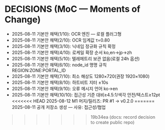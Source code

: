 # DECISIONS (MoC — Moments of Change)

- 2025-08-11 기본안 채택(1/10): OCR 엔진 — 로컬 플러그형
- 2025-08-11 기본안 채택(2/10): OCR 임계값 τ=0.80
- 2025-08-11 기본안 채택(3/10): 닉네임 정규화 규칙 확정
- 2025-08-11 기본안 채택(4/10): 로케일 확장 순서 ko,en→jp→zh
- 2025-08-11 기본안 채택(5/10): 텔레메트리 보관 없음(로컬 24h 옵션)
- 2025-08-11 기본안 채택(6/10): node_id 명명 규칙 REGION:ZONE:PORTAL_ID
- 2025-08-11 기본안 채택(7/10): 최소 해상도 1280×720(권장 1920×1080)
- 2025-08-11 기본안 채택(8/10): 하트비트 지터 ±10s
- 2025-08-11 기본안 채택(9/10): 오류 메시지 언어 ko→en
- 2025-08-11 기본안 채택(10/10): 접근성 기준 대비≥4.5:1/색각 안전/텍스트≥12pt
<<<<<<< HEAD
2025-08-12 M1 머지/릴리즈: PR #1 → v0.2.0
=======
2025-08-11 공개 저장소 생성 — 사유: 접근성/협업
>>>>>>> 19b34ea (docs: record decision to create public repo)
